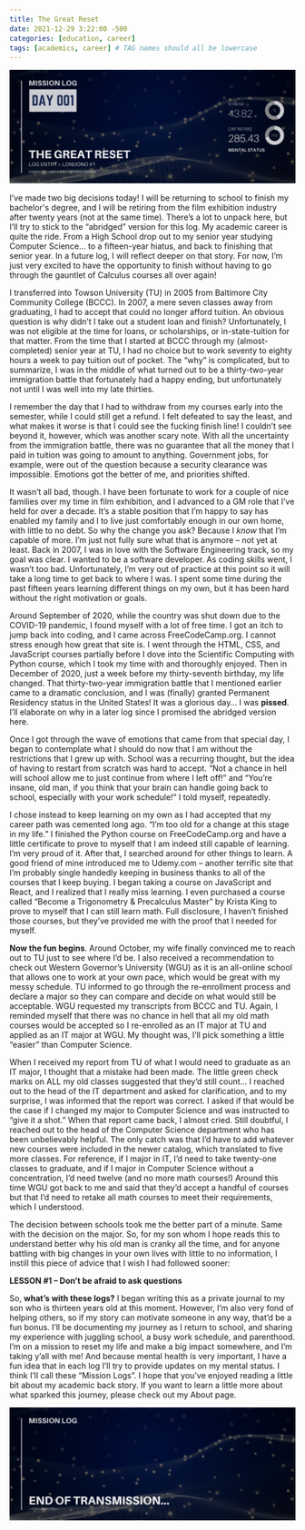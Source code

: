 ```yaml
---
title: The Great Reset
date: 2021-12-29 3:22:00 -500
categories: [education, career]
tags: [academics, career] # TAG names should all be lowercase
---
```


![entry001 header image](/assets/images/entry001.png)

I’ve made two big decisions today! I will be returning to school to finish my bachelor's degree, and I will be retiring from the film exhibition industry after twenty years (not at the same time). There’s a lot to unpack here, but I’ll try to stick to the “abridged” version for this log. My academic career is quite the ride. From a High School drop out to my senior year studying Computer Science… to a fifteen-year hiatus, and back to finishing that senior year. In a future log, I will reflect deeper on that story. For now, I’m just very excited to have the opportunity to finish without having to go through the gauntlet of Calculus courses all over again!

I transferred into Towson University (TU) in 2005 from Baltimore City Community College (BCCC). In 2007, a mere seven classes away from graduating, I had to accept that could no longer afford tuition. An obvious question is why didn’t I take out a student loan and finish? Unfortunately, I was not eligible at the time for loans, or scholarships, or in-state-tuition for that matter. From the time that I started at BCCC through my (almost-completed) senior year at TU, I had no choice but to work seventy to eighty hours a week to pay tuition out of pocket. The “why” is complicated, but to summarize, I was in the middle of what turned out to be a thirty-two-year immigration battle that fortunately had a happy ending, but unfortunately not until I was well into my late thirties.

I remember the day that I had to withdraw from my courses early into the semester, while I could still get a refund. I felt defeated to say the least, and what makes it worse is that I could see the fucking finish line! I couldn’t see beyond it, however, which was another scary note. With all the uncertainty from the immigration battle, there was no guarantee that all the money that I paid in tuition was going to amount to anything. Government jobs, for example, were out of the question because a security clearance was impossible. Emotions got the better of me, and priorities shifted.

It wasn’t all bad, though. I have been fortunate to work for a couple of nice families over my time in film exhibition, and I advanced to a GM role that I’ve held for over a decade. It’s a stable position that I’m happy to say has enabled my family and I to live just comfortably enough in our own home, with little to no debt. So why the change you ask? Because I _know_ that I’m capable of more. I’m just not fully sure what that is anymore – not yet at least. Back in 2007, I was in love with the Software Engineering track, so my goal was clear. I wanted to be a software developer. As coding skills went, I wasn’t too bad. Unfortunately, I’m very out of practice at this point so it will take a long time to get back to where I was. I spent some time during the past fifteen years learning different things on my own, but it has been hard without the right motivation or goals.

Around September of 2020, while the country was shut down due to the COVID-19 pandemic, I found myself with a lot of free time. I got an itch to jump back into coding, and I came across FreeCodeCamp.org. I cannot stress enough how great that site is. I went through the HTML, CSS, and JavaScript courses partially before I dove into the Scientific Computing with Python course, which I took my time with and thoroughly enjoyed. Then in December of 2020, just a week before my thirty-seventh birthday, my life changed. That thirty-two-year immigration battle that I mentioned earlier came to a dramatic conclusion, and I was (finally) granted Permanent Residency status in the United States! It was a glorious day… I was **pissed**. I’ll elaborate on why in a later log since I promised the abridged version here.

Once I got through the wave of emotions that came from that special day, I began to contemplate what I should do now that I am without the restrictions that I grew up with. School was a recurring thought, but the idea of having to restart from scratch was hard to accept. “Not a chance in hell will school allow me to just continue from where I left off!” and “You’re insane, old man, if you think that your brain can handle going back to school, especially with your work schedule!” I told myself, repeatedly.

I chose instead to keep learning on my own as I had accepted that my career path was cemented long ago. “I’m too old for a change at this stage in my life.” I finished the Python course on FreeCodeCamp.org and have a little certificate to prove to myself that I am indeed still capable of learning. I’m very proud of it. After that, I searched around for other things to learn. A good friend of mine introduced me to Udemy.com – another terrific site that I’m probably single handedly keeping in business thanks to all of the courses that I keep buying. I began taking a course on JavaScript and React, and I realized that I really miss learning. I even purchased a course called “Become a Trigonometry & Precalculus Master” by Krista King to prove to myself that I can still learn math. Full disclosure, I haven’t finished those courses, but they’ve provided me with the proof that I needed for myself.

**Now the fun begins**. Around October, my wife finally convinced me to reach out to TU just to see where I’d be. I also received a recommendation to check out Western Governor’s University (WGU) as it is an all-online school that allows one to work at your own pace, which would be great with my messy schedule. TU informed to go through the re-enrollment process and declare a major so they can compare and decide on what would still be acceptable. WGU requested my transcripts from BCCC and TU. Again, I reminded myself that there was no chance in hell that all my old math courses would be accepted so I re-enrolled as an IT major at TU and applied as an IT major at WGU. My thought was, I’ll pick something a little “easier” than Computer Science.

When I received my report from TU of what I would need to graduate as an IT major, I thought that a mistake had been made. The little green check marks on ALL my old classes suggested that they’d still count… I reached out to the head of the IT department and asked for clarification, and to my surprise, I was informed that the report was correct. I asked if that would be the case if I changed my major to Computer Science and was instructed to “give it a shot.” When that report came back, I almost cried. Still doubtful, I reached out to the head of the Computer Science department who has been unbelievably helpful. The only catch was that I’d have to add whatever new courses were included in the newer catalog, which translated to five more classes. For reference, if I major in IT, I’d need to take twenty-one classes to graduate, and if I major in Computer Science without a concentration, I’d need twelve (and no more math courses!) Around this time WGU got back to me and said that they’d accept a handful of courses but that I’d need to retake all math courses to meet their requirements, which I understood.

The decision between schools took me the better part of a minute. Same with the decision on the major. So, for my son whom I hope reads this to understand better why his old man is cranky all the time, and for anyone battling with big changes in your own lives with little to no information, I instill this piece of advice that I wish I had followed sooner:

**LESSON #1 – Don’t be afraid to ask questions**

So, **what’s with these logs?** I began writing this as a private journal to my son who is thirteen years old at this moment. However, I’m also very fond of helping others, so if my story can motivate someone in any way, that’d be a fun bonus. I’ll be documenting my journey as I return to school, and sharing my experience with juggling school, a busy work schedule, and parenthood. I’m on a mission to reset my life and make a big impact somewhere, and I’m taking y’all with me! And because mental health is very important, I have a fun idea that in each log I’ll try to provide updates on my mental status. I think I’ll call these “Mission Logs”.
I hope that you’ve enjoyed reading a little bit about my academic back story. If you want to learn a little more about what sparked this journey, please check out my About page.

![end of transmission footer image](/assets/images/end-transmission.png)
